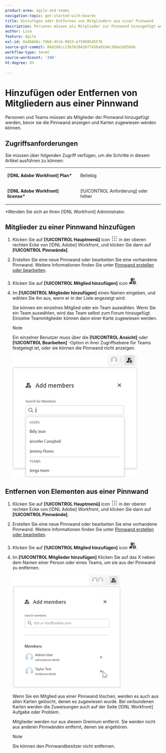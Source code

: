 ```yaml
---
product-area: agile-and-teams
navigation-topic: get-started-with-boards
title: Hinzufügen oder Entfernen von Mitgliedern aus einer Pinnwand
description: Personen müssen als Mitglieder zur Pinnwand hinzugefügt werden, bevor sie die Pinnwand anzeigen und Karten zugewiesen werden können.
author: Lisa
feature: Agile
exl-id: 8a46846c-f9b8-45cb-9923-e7596854557b
source-git-commit: 86d168cc13b7b1942877430a9194c38be2dd56de
workflow-type: tm+mt
source-wordcount: '340'
ht-degree: 0%

---
```


# Hinzufügen oder Entfernen von Mitgliedern aus einer Pinnwand

Personen und Teams müssen als Mitglieder der Pinnwand hinzugefügt werden, bevor sie die Pinnwand anzeigen und Karten zugewiesen werden können.

## Zugriffsanforderungen

Sie müssen über folgenden Zugriff verfügen, um die Schritte in diesem Artikel ausführen zu können:

<table style="table-layout:auto"> 
 <col> 
 </col> 
 <col> 
 </col> 
 <tbody> 
  <tr> 
   <td role="rowheader"><strong>[!DNL Adobe Workfront] Plan*</strong></td> 
   <td> <p>Beliebig</p> </td> 
  </tr> 
  <tr> 
   <td role="rowheader"><strong>[!DNL Adobe Workfront] license*</strong></td> 
   <td> <p>[!UICONTROL Anforderung] oder höher</p> </td> 
  </tr> 
 </tbody> 
</table>

&#42;Wenden Sie sich an Ihren [!DNL Workfront] Administrator.

## Mitglieder zu einer Pinnwand hinzufügen

1. Klicken Sie auf **[!UICONTROL Hauptmenü]** icon ![](assets/main-menu-icon.png) in der oberen rechten Ecke von [!DNL Adobe] Workfront, und klicken Sie dann auf **[!UICONTROL Pinnwände]**.
1. Erstellen Sie eine neue Pinnwand oder bearbeiten Sie eine vorhandene Pinnwand. Weitere Informationen finden Sie unter [Pinnwand erstellen oder bearbeiten](../../agile/get-started-with-boards/create-edit-board.md).
1. Klicken Sie auf **[!UICONTROL Mitglied hinzufügen]** icon ![Mitglieder hinzufügen](assets/boards-addmember-spectrum-25x25.png).
1. Im **[!UICONTROL Mitglieder hinzufügen]** einen Namen eingeben, und wählen Sie ihn aus, wenn er in der Liste angezeigt wird.

   Sie können ein einzelnes Mitglied oder ein Team auswählen. Wenn Sie ein Team auswählen, wird das Team selbst zum Forum hinzugefügt. Einzelne Teammitglieder können dann einer Karte zugewiesen werden.

   >[!NOTE]
   >
   >Ein einzelner Benutzer muss über die **[!UICONTROL Ansicht]** oder **[!UICONTROL Bearbeiten]** -Option in ihrer Zugriffsebene für Teams festgelegt ist, oder sie können die Pinnwand nicht anzeigen.


   ![Mitglieder zur Pinnwand hinzufügen](assets/boards-add-members.png)

## Entfernen von Elementen aus einer Pinnwand

1. Klicken Sie auf **[!UICONTROL Hauptmenü]** icon ![](assets/main-menu-icon.png) in der oberen rechten Ecke von [!DNL Adobe] Workfront, und klicken Sie dann auf **[!UICONTROL Pinnwände]**.
1. Erstellen Sie eine neue Pinnwand oder bearbeiten Sie eine vorhandene Pinnwand. Weitere Informationen finden Sie unter [Pinnwand erstellen oder bearbeiten](../../agile/get-started-with-boards/create-edit-board.md).
1. Klicken Sie auf **[!UICONTROL Mitglied hinzufügen]** icon ![Mitglieder hinzufügen](assets/boards-addmember-spectrum-25x25.png).
1. Im **[!UICONTROL Mitglieder hinzufügen]** Klicken Sie auf das X neben dem Namen einer Person oder eines Teams, um sie aus der Pinnwand zu entfernen.

   ![Element aus Pinnwand entfernen](assets/boards-remove-member-from-board-350x367.png)

   Wenn Sie ein Mitglied aus einer Pinnwand löschen, werden es auch aus allen Karten gelöscht, denen es zugewiesen wurde. Bei verbundenen Karten werden die Zuweisungen auch auf der Seite [!DNL Workfront] Aufgabe oder Problem.

   Mitglieder werden nur aus diesem Gremium entfernt. Sie werden nicht aus anderen Pinnwänden entfernt, denen sie angehören.

   >[!NOTE]
   >
   >Sie können den Pinnwandbesitzer nicht entfernen.

